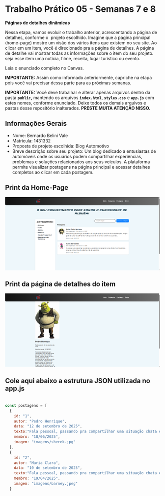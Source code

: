 # Trabalho Prático 05 - Semanas 7 e 8

**Páginas de detalhes dinâmicas**

Nessa etapa, vamos evoluir o trabalho anterior, acrescentando a página de detalhes, conforme o  projeto escolhido. Imagine que a página principal (home-page) mostre um visão dos vários itens que existem no seu site. Ao clicar em um item, você é direcionado pra a página de detalhes. A página de detalhe vai mostrar todas as informações sobre o item do seu projeto. seja esse item uma notícia, filme, receita, lugar turístico ou evento.

Leia o enunciado completo no Canvas. 

**IMPORTANTE:** Assim como informado anteriormente, capriche na etapa pois você vai precisar dessa parte para as próximas semanas. 

**IMPORTANTE:** Você deve trabalhar e alterar apenas arquivos dentro da pasta **`public`,** mantendo os arquivos **`index.html`**, **`styles.css`** e **`app.js`** com estes nomes, conforme enunciado. Deixe todos os demais arquivos e pastas desse repositório inalterados. **PRESTE MUITA ATENÇÃO NISSO.**

## Informações Gerais

- Nome: Bernardo Belini Vale
- Matricula: 1431332
- Proposta de projeto escolhida: Blog Automotivo
- Breve descrição sobre seu projeto: Um blog dedicado a entusiastas de automóveis onde os usuários podem compartilhar experiências, problemas e soluções relacionados aos seus veículos. A plataforma permite visualizar postagens na página principal e acessar detalhes completos ao clicar em cada postagem.

## Print da Home-Page

![alt text](<public/imagens/home page.png>)

## Print da página de detalhes do item

![alt text](public/imagens/Screenshot_1.png)

## Cole aqui abaixo a estrutura JSON utilizada no app.js

```javascript

const postagens = [
  {
    id: "1",
    autor: "Pedro Henrique",
    data: "12 de setembro de 2025",
    texto:"Fala pessoal, passando pra compartilhar uma situação chata que rolou com meu Fastback Abarth. Sempre gostei do carro, mas ultimamente venho percebendo um barulho estranho na suspensão, especialmente quando passo por buracos ou pisos irregulares. Parece um rangido que não tinha antes, e tô começando a ficar preocupado. Já conferi as buchas e parece que algumas estão meio gastas, mas ainda não levei no mecânico para um diagnóstico mais detalhado.",
    membro: "10/06/2025",
    imagem: "imagens/sherek.jpg"
  },
  {
    id: "2",
    autor: "Maria Clara",
    data: "10 de setembro de 2025",
    texto:"Fala pessoal, passando pra compartilhar uma situação chata que rolou com meu Fastback Abarth. Sempre gostei do carro, mas ultimamente venho percebendo um barulho estranho na suspensão, especialmente quando passo por buracos ou pisos irregulares. Parece um rangido que não tinha antes, e tô começando a ficar preocupado. Já conferi as buchas e parece que algumas estão meio gastas, mas ainda não levei no mecânico para um diagnóstico mais detalhado.",
    membro: "19/04/2025",
    imagem: "imagens/barney.jpeg"
  }

